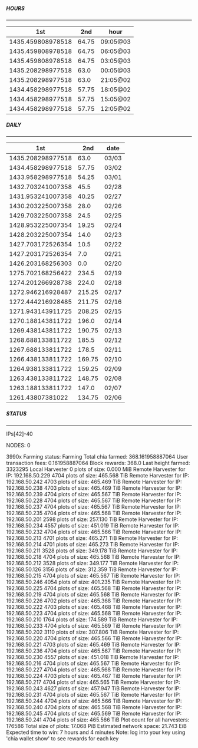 ##### HOURS
-------

| 1st | 2nd | hour |
|---|----|-----|
|1435.459808978518 | 64.75 | 09:05@03 |
|1435.459808978518 | 64.75 | 06:05@03 |
|1435.459808978518 | 64.75 | 03:05@03 |
|1435.208298977518 | 63.0 | 00:05@03 |
|1435.208298977518 | 63.0 | 21:05@02 |
|1434.458298977518 | 57.75 | 18:05@02 |
|1434.458298977518 | 57.75 | 15:05@02 |
|1434.458298977518 | 57.75 | 12:05@02 |

##### DAILY
-------

| 1st | 2nd | date |
|---|----|-----|
|1435.208298977518 | 63.0 | 03/03 |
|1434.458298977518 | 57.75 | 03/02 |
|1433.958298977518 | 54.25 | 03/01 |
|1432.703241007358 | 45.5 | 02/28 |
|1431.953241007358 | 40.25 | 02/27 |
|1430.203225007358 | 28.0 | 02/26 |
|1429.703225007358 | 24.5 | 02/25 |
|1428.953225007354 | 19.25 | 02/24 |
|1428.203225007354 | 14.0 | 02/23 |
|1427.703172526354 | 10.5 | 02/22 |
|1427.203172526354 | 7.0 | 02/21 |
|1426.203168256303 | 0.0 | 02/20 |
|1275.702168256422 | 234.5 | 02/19 |
|1274.201266928738 | 224.0 | 02/18 |
|1272.946216928487 | 215.25 | 02/17 |
|1272.444216928485 | 211.75 | 02/16 |
|1271.943143911725 | 208.25 | 02/15 |
|1270.188143811722 | 196.0 | 02/14 |
|1269.438143811722 | 190.75 | 02/13 |
|1268.688133811722 | 185.5 | 02/12 |
|1267.688133811722 | 178.5 | 02/11 |
|1266.438133811722 | 169.75 | 02/10 |
|1264.938133811722 | 159.25 | 02/09 |
|1263.438133811722 | 148.75 | 02/08 |
|1263.188133811722 | 147.0 | 02/07 |
|1261.43807381022 | 134.75 | 02/06 |


##### STATUS
-------

IPs[42]-40

NODES: 0


3990x
Farming status: Farming
Total chia farmed: 368.161958887064
User transaction fees: 0.161958887064
Block rewards: 368.0
Last height farmed: 3323295
Local Harvester
   0 plots of size: 0.000 MiB
Remote Harvester for IP: 192.168.50.229
   4704 plots of size: 465.568 TiB
Remote Harvester for IP: 192.168.50.242
   4703 plots of size: 465.469 TiB
Remote Harvester for IP: 192.168.50.238
   4703 plots of size: 465.469 TiB
Remote Harvester for IP: 192.168.50.239
   4704 plots of size: 465.567 TiB
Remote Harvester for IP: 192.168.50.228
   4704 plots of size: 465.567 TiB
Remote Harvester for IP: 192.168.50.237
   4704 plots of size: 465.567 TiB
Remote Harvester for IP: 192.168.50.235
   4704 plots of size: 465.568 TiB
Remote Harvester for IP: 192.168.50.201
   2598 plots of size: 257.130 TiB
Remote Harvester for IP: 192.168.50.234
   4557 plots of size: 451.019 TiB
Remote Harvester for IP: 192.168.50.232
   4704 plots of size: 465.566 TiB
Remote Harvester for IP: 192.168.50.213
   4701 plots of size: 465.271 TiB
Remote Harvester for IP: 192.168.50.214
   4701 plots of size: 465.273 TiB
Remote Harvester for IP: 192.168.50.211
   3528 plots of size: 349.178 TiB
Remote Harvester for IP: 192.168.50.218
   4704 plots of size: 465.568 TiB
Remote Harvester for IP: 192.168.50.212
   3528 plots of size: 349.177 TiB
Remote Harvester for IP: 192.168.50.126
   3156 plots of size: 312.359 TiB
Remote Harvester for IP: 192.168.50.215
   4704 plots of size: 465.567 TiB
Remote Harvester for IP: 192.168.50.246
   4054 plots of size: 401.235 TiB
Remote Harvester for IP: 192.168.50.225
   4704 plots of size: 465.568 TiB
Remote Harvester for IP: 192.168.50.219
   4704 plots of size: 465.568 TiB
Remote Harvester for IP: 192.168.50.226
   4702 plots of size: 465.368 TiB
Remote Harvester for IP: 192.168.50.222
   4703 plots of size: 465.468 TiB
Remote Harvester for IP: 192.168.50.223
   4704 plots of size: 465.568 TiB
Remote Harvester for IP: 192.168.50.210
   1764 plots of size: 174.589 TiB
Remote Harvester for IP: 192.168.50.233
   4704 plots of size: 465.569 TiB
Remote Harvester for IP: 192.168.50.202
   3110 plots of size: 307.806 TiB
Remote Harvester for IP: 192.168.50.220
   4704 plots of size: 465.566 TiB
Remote Harvester for IP: 192.168.50.221
   4703 plots of size: 465.469 TiB
Remote Harvester for IP: 192.168.50.236
   4704 plots of size: 465.567 TiB
Remote Harvester for IP: 192.168.50.230
   4557 plots of size: 451.018 TiB
Remote Harvester for IP: 192.168.50.216
   4704 plots of size: 465.567 TiB
Remote Harvester for IP: 192.168.50.227
   4704 plots of size: 465.568 TiB
Remote Harvester for IP: 192.168.50.224
   4703 plots of size: 465.467 TiB
Remote Harvester for IP: 192.168.50.217
   4704 plots of size: 465.565 TiB
Remote Harvester for IP: 192.168.50.243
   4627 plots of size: 457.947 TiB
Remote Harvester for IP: 192.168.50.231
   4704 plots of size: 465.567 TiB
Remote Harvester for IP: 192.168.50.244
   4704 plots of size: 465.566 TiB
Remote Harvester for IP: 192.168.50.240
   4704 plots of size: 465.568 TiB
Remote Harvester for IP: 192.168.50.245
   4704 plots of size: 465.569 TiB
Remote Harvester for IP: 192.168.50.241
   4704 plots of size: 465.566 TiB
Plot count for all harvesters: 176586
Total size of plots: 17.068 PiB
Estimated network space: 21.743 EiB
Expected time to win: 7 hours and 4 minutes
Note: log into your key using 'chia wallet show' to see rewards for each key
